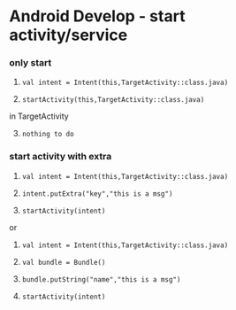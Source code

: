 # Android Develop - start activity/service

### only start

1. `val intent = Intent(this,TargetActivity::class.java)` 

2. `startActivity(this,TargetActivity::class.java)` 

in TargetActivity

3. `nothing to do` 

### start activity with extra

1. `val intent = Intent(this,TargetActivity::class.java)` 

2. `intent.putExtra("key","this is a msg")`

3. `startActivity(intent)`

or

1. `val intent = Intent(this,TargetActivity::class.java)` 

2. `val bundle = Bundle()`

3. `bundle.putString("name","this is a msg")`

4. `startActivity(intent)` 

